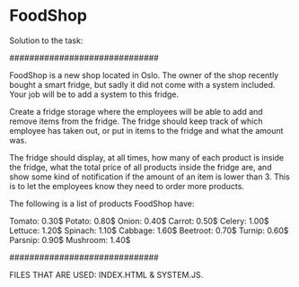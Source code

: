 # FoodShop #

Solution to the task:

##############################

FoodShop is a new shop located in Oslo. The owner of the shop recently bought a smart fridge, but sadly it did not come with a system included. Your job will be to add a system to this fridge.

Create a fridge storage where the employees will be able to add and remove items from the fridge. The fridge should keep track of which employee has taken out, or put in items to the fridge and what the amount was.

The fridge should display, at all times, how many of each product is inside the fridge, what the total price of all products inside the fridge are, and show some kind of notification if the amount of an item is lower than 3. This is to let the employees know they need to order more products.


The following is a list of products FoodShop have:

Tomato: 0.30$ 
Potato: 0.80$ 
Onion: 0.40$ 
Carrot: 0.50$ 
Celery: 1.00$ 
Lettuce: 1.20$ 
Spinach: 1.10$ 
Cabbage: 1.60$ 
Beetroot: 0.70$ 
Turnip: 0.60$ 
Parsnip: 0.90$ 
Mushroom: 1.40$ 

##############################

FILES THAT ARE USED: INDEX.HTML & SYSTEM.JS. 
